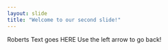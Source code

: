 ```yaml
---
layout: slide
title: "Welcome to our second slide!"
---
```

Roberts Text goes HERE
Use the left arrow to go back!
